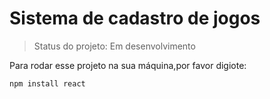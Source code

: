 <h1> Sistema de cadastro de jogos </h1>

>Status do projeto: Em desenvolvimento

Para rodar esse projeto na sua máquina,por favor digiote:

```
npm install react
```
